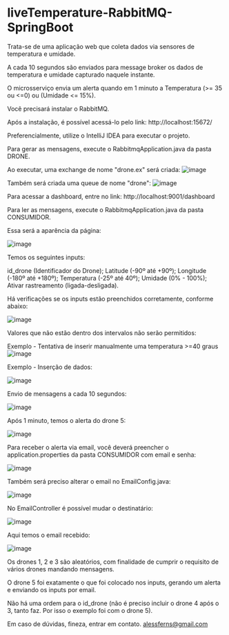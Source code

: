 # liveTemperature-RabbitMQ-SpringBoot

Trata-se de uma aplicação web que coleta dados via sensores de temperatura e umidade.

A cada 10 segundos são enviados para message broker os dados de temperatura e umidade capturado naquele instante.

O microsserviço envia um alerta quando em 1 minuto a Temperatura (>= 35 ou <=0) ou (Umidade <= 15%).

Você precisará instalar o RabbitMQ.

Após a instalação, é possível acessá-lo pelo link: http://localhost:15672/

Preferencialmente, utilize o IntelliJ IDEA para executar o projeto. 

Para gerar as mensagens, execute o RabbitmqApplication.java da pasta DRONE. 

Ao executar, uma exchange de nome "drone.ex" será criada:
![image](https://user-images.githubusercontent.com/100177921/204110996-a69a5aae-6861-443e-878c-90866d35a03b.png)

Também será criada uma queue de nome "drone":
![image](https://user-images.githubusercontent.com/100177921/204111007-9b22da3a-1760-44b6-a9de-e0874858297f.png)

Para acessar a dashboard, entre no link: http://localhost:9001/dashboard

Para ler as mensagens, execute o RabbitmqApplication.java da pasta CONSUMIDOR. 

Essa será a aparência da página:

![image](https://user-images.githubusercontent.com/100177921/204109015-ac24d462-5d7e-447e-9fa0-c2b9634b41bf.png)

Temos os seguintes inputs:

id_drone (Identificador do Drone); Latitude (-90º até +90º); Longitude (-180º até +180º); Temperatura (-25º até 40º); Umidade (0% - 100%); Ativar rastreamento (ligada-desligada).

Há verificações se os inputs estão preenchidos corretamente, conforme abaixo:

![image](https://user-images.githubusercontent.com/100177921/204109196-421bc05b-20f6-45a3-8360-68987a835032.png)

Valores que não estão dentro dos intervalos não serão permitidos:

Exemplo - Tentativa de inserir manualmente uma temperatura >=40 graus
![image](https://user-images.githubusercontent.com/100177921/204109229-8018b76c-1619-4aa8-85a3-f3cd5e3be645.png)


Exemplo - Inserção de dados:

![image](https://user-images.githubusercontent.com/100177921/204111522-010a8fb2-eef0-4ed0-b6c0-f6942834276d.png)

Envio de mensagens a cada 10 segundos:

![image](https://user-images.githubusercontent.com/100177921/204111542-03db32c7-405a-41c7-af19-f84208363d74.png)

Após 1 minuto, temos o alerta do drone 5:

![image](https://user-images.githubusercontent.com/100177921/204111555-e4d0aee1-e300-411c-bd45-ae5d7a931329.png)

Para receber o alerta via email, você deverá preencher o application.properties da pasta CONSUMIDOR com email e senha:

![image](https://user-images.githubusercontent.com/100177921/204114847-251d6b86-393a-44fe-ab59-e12f34c55281.png)

Também será preciso alterar o email no EmailConfig.java:

![image](https://user-images.githubusercontent.com/100177921/204116066-cd1b6e60-2b62-4c45-81e8-c0cd0f9bba53.png)

No EmailController é possível mudar o destinatário:

![image](https://user-images.githubusercontent.com/100177921/204116513-be55b5c9-50f8-46c4-877c-7fce83a3589c.png)

Aqui temos o email recebido:

![image](https://user-images.githubusercontent.com/100177921/204116430-10c99d51-8ccc-4865-967d-e37f9f74e8b8.png)

Os drones 1, 2 e 3 são aleatórios, com finalidade de cumprir o requisito de vários drones mandando mensagens. 

O drone 5 foi exatamente o que foi colocado nos inputs, gerando um alerta e enviando os inputs por email. 

Não há uma ordem para o id_drone (não é preciso incluir o drone 4 após o 3, tanto faz. Por isso o exemplo foi com o drone 5). 

Em caso de dúvidas, fineza, entrar em contato. 
alessferns@gmail.com

